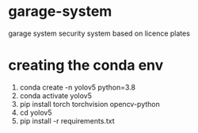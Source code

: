 # garage-system
garage system security system based on licence plates

# creating the conda env
1) conda create -n yolov5 python=3.8
2) conda activate yolov5
3) pip install torch torchvision opencv-python
4) cd yolov5
5) pip install -r requirements.txt